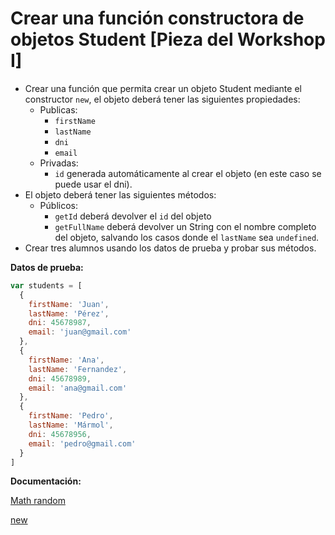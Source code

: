 # Crear una función constructora de objetos Student [Pieza del Workshop I]

- Crear una función que permita crear un objeto Student mediante el constructor `new`, el objeto deberá tener las siguientes propiedades:
   - Publicas:
      - `firstName`
      - `lastName`
      - `dni`
      - `email`
    - Privadas:
      - `id` generada automáticamente al crear el objeto (en este caso se puede usar el dni).
- El objeto deberá tener las siguientes métodos:
   - Públicos:
     - `getId` deberá devolver el `id` del objeto
     - `getFullName` deberá devolver un String con el nombre completo del objeto, salvando los casos donde el `lastName` sea `undefined`.
- Crear tres alumnos usando los datos de prueba y probar sus métodos.

**Datos de prueba:**

```js
var students = [
  {
    firstName: 'Juan',
    lastName: 'Pérez',
    dni: 45678987,
    email: 'juan@gmail.com'
  },
  {
    firstName: 'Ana',
    lastName: 'Fernandez',
    dni: 45678989,
    email: 'ana@gmail.com'
  },
  {
    firstName: 'Pedro',
    lastName: 'Mármol',
    dni: 45678956,
    email: 'pedro@gmail.com'
  }
]
```

**Documentación:**

[Math random](https://developer.mozilla.org/en-US/docs/Web/JavaScript/Reference/Global_Objects/Math/random)

[new](https://developer.mozilla.org/en-US/docs/Web/JavaScript/Reference/Operators/new)
